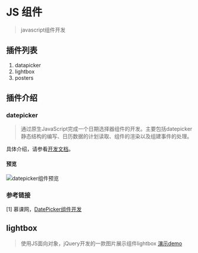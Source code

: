 # JS 组件
> javascript组件开发
## 插件列表

1. datapicker
2. lightbox
3. posters

## 插件介绍

### datepicker

> 通过原生JavaScript完成一个日期选择器组件的开发。主要包括datepicker静态结构的编写、日历数据的计划读取、组件的渲染以及组建事件的处理。

具体介绍，请参看[开发文档](https://github.com/lusg02/components/blob/master/datepicker/README.md#datepicker-开发文档)。

#### 预览

![datepicker组件预览](https://lusg02.github.io/components/datepicker/preview/datepicker.gif)

### 参考链接
[1] 慕课网，[DatePicker组件开发](http://www.imooc.com/learn/820)
## lightbox
> 使用JS面向对象，jQuery开发的一款图片展示组件lightbox
> [演示demo](https://lusg02.github.io/components/lightbox/lightbox.html)
